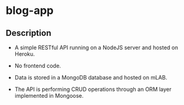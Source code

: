 # blog-app

## Description
- A simple RESTful API running on a NodeJS server and hosted on Heroku. 

- No frontend code.

- Data is stored in a MongoDB database and hosted on mLAB. 

- The API is performing CRUD operations through an ORM layer implemented in Mongoose.

